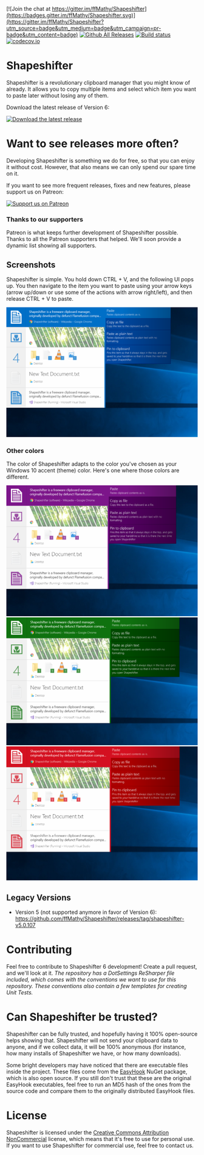 [![Join the chat at https://gitter.im/ffMathy/Shapeshifter](https://badges.gitter.im/ffMathy/Shapeshifter.svg)](https://gitter.im/ffMathy/Shapeshifter?utm_source=badge&utm_medium=badge&utm_campaign=pr-badge&utm_content=badge)
[![Github All Releases](https://img.shields.io/github/downloads/ffMathy/Shapeshifter/total.svg)](https://github.com/ffMathy/Shapeshifter/releases)
[![Build status](https://ci.appveyor.com/api/projects/status/hnhqpn0rwcsvccng/branch/master?svg=true)](https://ci.appveyor.com/project/ffMathy/shapeshifter/branch/master)
[![codecov.io](https://codecov.io/github/ffMathy/Shapeshifter/coverage.svg?branch=master)](https://codecov.io/github/ffMathy/Shapeshifter?branch=master)

# Shapeshifter
Shapeshifter is a revolutionary clipboard manager that you might know of already. It allows you to copy multiple items and select which item you want to paste later without losing any of them.

Download the latest release of Version 6:  

[![Download the latest release](https://i.imgur.com/9or42mi.png)](https://github.com/ffMathy/Shapeshifter/releases/latest)

# Want to see releases more often?
Developing Shapeshifter is something we do for free, so that you can enjoy it without cost. However, that also means we can only spend our spare time on it. 

If you want to see more frequent releases, fixes and new features, please support us on Patreon:  

[![Support us on Patreon](https://i.imgur.com/hNXgdNI.png)](https://www.patreon.com/flamefusion/overview)

### Thanks to our supporters
Patreon is what keeps further development of Shapeshifter possible. Thanks to all the Patreon supporters that helped. We'll soon provide a dynamic list showing all supporters.

## Screenshots
Shapeshifter is simple. You hold down CTRL + V, and the following UI pops up. You then navigate to the item you want to paste using your arrow keys (arrow up/down or use some of the actions with arrow right/left), and then release CTRL + V to paste.

![Holding down CTRL shows this UI](/screenshots/blue.PNG)

### Other colors
The color of Shapeshifter adapts to the color you've chosen as your Windows 10 accent (theme) color. Here's one where those colors are different.

![Holding down CTRL and V shows this UI](/screenshots/purple.PNG)
![Holding down CTRL and V shows this UI](/screenshots/green.PNG)
![Holding down CTRL and V shows this UI](/screenshots/red.PNG)

## Legacy Versions

- Version 5 (not supported anymore in favor of Version 6):
https://github.com/ffMathy/Shapeshifter/releases/tag/shapeshifter-v5.0.107

# Contributing
Feel free to contribute to Shapeshifter 6 development! Create a pull request, and we'll look at it. *The repository has a DotSettings ReSharper file included, which comes with the conventions we want to use for this repository. These conventions also contain a few templates for creating Unit Tests.*

# Can Shapeshifter be trusted?
Shapeshifter can be fully trusted, and hopefully having it 100% open-source helps showing that. Shapeshifter will not send your clipboard data to anyone, and if we collect data, it will be 100% anonymous (for instance, how many installs of Shapeshifter we have, or how many downloads).

Some bright developers may have noticed that there are executable files inside the project. These files come from the [EasyHook](https://easyhook.github.io) NuGet package, which is also open source. If you still don't trust that these are the original EasyHook executables, feel free to run an MD5 hash of the ones from the source code and compare them to the originally distributed EasyHook files.

# License
Shapeshifter is licensed under the
[Creative Commons Attribution NonCommercial](https://tldrlegal.com/license/creative-commons-attribution-noncommercial-(cc-nc)) license, which means that it's free to use
for personal use.
If you want to use Shapeshifter for commercial use, feel free to contact us.
